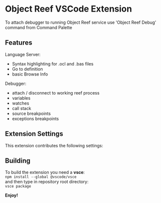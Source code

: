 # Object Reef VSCode Extension

To attach debugger to running Object Reef service use 'Object Reef Debug' command from Command Palette


## Features

Language Server:
- Syntax highlighting for .ocl and .bas files
- Go to definition
- basic Browse Info

Debugger:
- attach / disconnect to working reef process
- variables
- watches
- call stack
- source breakpoints
- exceptions breakpoints


## Extension Settings

This extension contributes the following settings:

## Building
To build the extension you need a **vsce**:\
`npm install --global @vscode/vsce`\
and then type in repository root directory:\
`vsce package`

**Enjoy!**
